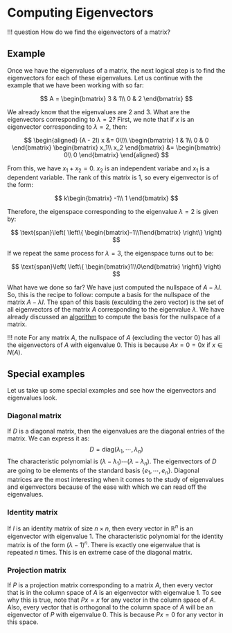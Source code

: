 # Computing Eigenvectors

!!! question
	How do we find the eigenvectors of a matrix?



## Example

Once we have the eigenvalues of a matrix, the next logical step is to find the eigenvectors for each of these eigenvalues. Let us continue with the example that we have been working with so far:


$$
A = \begin{bmatrix}
3 & 1\\
0 & 2
\end{bmatrix}
$$


We already know that the eigenvalues are $2$ and $3$. What are the eigenvectors corresponding to $\lambda = 2$? First, we note that if $x$ is an eigenvector corresponding to $\lambda = 2$, then:


$$
\begin{aligned}
(A - 2I) x &= 0\\\\
\begin{bmatrix}
1 & 1\\
0 & 0
\end{bmatrix} \begin{bmatrix}
x_1\\
x_2
\end{bmatrix} &= \begin{bmatrix}
0\\
0
\end{bmatrix}
\end{aligned}
$$


From this, we have $x_1 + x_2 = 0$. $x_2$ is an independent variabe and $x_1$ is a dependent variable. The rank of this matrix is $1$, so every eigenvector is of the form:


$$
k\begin{bmatrix}
-1\\
1
\end{bmatrix}
$$


Therefore, the eigenspace corresponding to the eigenvalue $\lambda = 2$ is given by:


$$
\text{span}\left( \left\{ \begin{bmatrix}-1\\1\end{bmatrix} \right\} \right)
$$


If we repeat the same process for $\lambda = 3$, the eigenspace turns out to be:


$$
\text{span}\left( \left\{ \begin{bmatrix}1\\0\end{bmatrix} \right\} \right)
$$


What have we done so far? We have just computed the nullspace of $A - \lambda I$. So, this is the recipe to follow: compute a basis for the nullspace of the matrix $A - \lambda I$. The span of this basis (exculding the zero vector) is the set of all eigenvectors of the matrix $A$ corresponding to the eigenvalue $\lambda$. We have already discussed an [algorithm](../week-3/system_1.md) to compute the basis for the nullspace of a matrix.

!!! note
    For any matrix $A$, the nullspace of $A$ (excluding the vector $0$) has all the eigenvectors of $A$ with eigenvalue $0$. This is because $Ax = 0 = 0x$ if $x \in N(A)$.



## Special examples

Let us take up some special examples and see how the eigenvectors and eigenvalues look.



### Diagonal matrix

If $D$ is a diagonal matrix, then the eigenvalues are the diagonal entries of the matrix. We can express it as:
$$
D = \text{diag}(\lambda_1, \cdots, \lambda_n)
$$
The characteristic polynomial is $(\lambda - \lambda_1) \cdots (\lambda - \lambda_n)$. The eigenvectors of $D$ are going to be elements of the standard basis $\{e_1, \cdots, e_n\}$. Diagonal matrices are the most interesting when it comes to the study of eigenvalues and eigenvectors because of the ease with which we can read off the eigenvalues.



### Identity matrix

If $I$ is an identity matrix of size $n \times n$, then every vector in $\mathbb{R}^{n}$ is an eigenvector with eigenvalue $1$. The characteristic polynomial for the identity matrix is of the form $(\lambda - 1)^n$. There is exactly one eigenvalue that is repeated $n$ times. This is en extreme case of the diagonal matrix.



### Projection matrix

If $P$ is a projection matrix corresponding to a matrix $A$, then every vector that is in the column space of $A$ is  an eigenvector with eigenvalue $1$. To see why this is true, note that $Px = x$ for any vector in the column space of $A$. Also, every vector that is orthogonal to the column space of $A$ will be an eigenvector of $P$ with eigenvalue $0$. This is because $Px = 0$ for any vector in this space.



